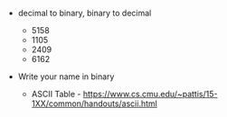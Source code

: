 - decimal to binary, binary to decimal 
  - 5158 
  - 1105 
  - 2409 
  - 6162

- Write your name in binary 
  - ASCII Table - https://www.cs.cmu.edu/~pattis/15-1XX/common/handouts/ascii.html

